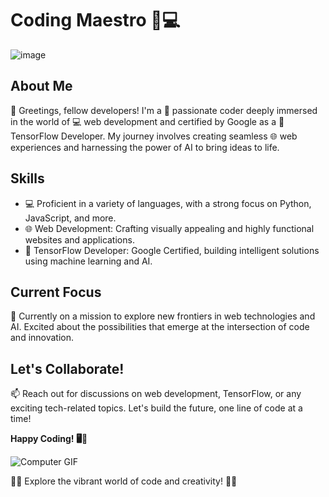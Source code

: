 #  Coding Maestro 🚀💻
![image](https://github.com/sherwin-roger0/sherwin-roger0/assets/50732268/7f1ad995-891d-4b67-9edc-ec611fae70b7)

## About Me
👋 Greetings, fellow developers! I'm a 🎨 passionate coder deeply immersed in the world of 💻 web development and certified by Google as a 🤖 TensorFlow Developer. My journey involves creating seamless 🌐 web experiences and harnessing the power of AI to bring ideas to life.

## Skills
- 💻 Proficient in a variety of languages, with a strong focus on Python, JavaScript, and more.
- 🌐 Web Development: Crafting visually appealing and highly functional websites and applications.
- 🤖 TensorFlow Developer: Google Certified, building intelligent solutions using machine learning and AI.

## Current Focus
🚀 Currently on a mission to explore new frontiers in web technologies and AI. Excited about the possibilities that emerge at the intersection of code and innovation.

## Let's Collaborate!
📫 Reach out for discussions on web development, TensorFlow, or any exciting tech-related topics. Let's build the future, one line of code at a time!

**Happy Coding! 🖥️🌟**

![Computer GIF](https://media0.giphy.com/media/gi84IkFRzwube/giphy.gif?cid=ecf05e47eidnvknxx1urxlyk6e49pv166yh6lwf8fumikgw3&ep=v1_gifs_related&rid=giphy.gif&ct=g)

🎨✨ Explore the vibrant world of code and creativity! 🚀🌟
